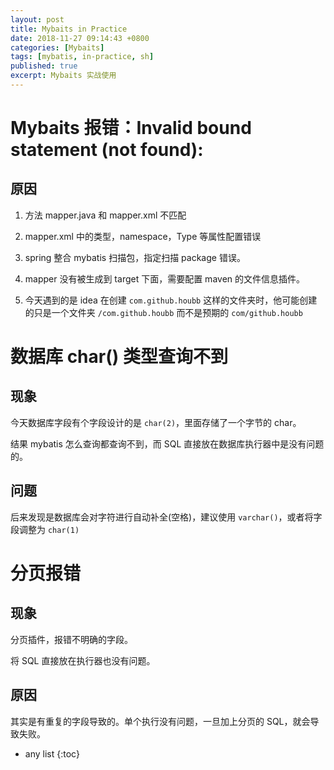 ```yaml
---
layout: post
title: Mybaits in Practice
date: 2018-11-27 09:14:43 +0800
categories: [Mybaits]
tags: [mybatis, in-practice, sh]
published: true
excerpt: Mybaits 实战使用
---
```


# Mybaits 报错：Invalid bound statement (not found): 

## 原因

1. 方法 mapper.java 和 mapper.xml 不匹配

2. mapper.xml 中的类型，namespace，Type 等属性配置错误

3. spring 整合 mybatis 扫描包，指定扫描 package 错误。

4. mapper 没有被生成到 target 下面，需要配置 maven 的文件信息插件。

5. 今天遇到的是 idea 在创建 `com.github.houbb` 这样的文件夹时，他可能创建的只是一个文件夹 `/com.github.houbb` 而不是预期的 `com/github.houbb`

# 数据库 char() 类型查询不到

## 现象

今天数据库字段有个字段设计的是 `char(2)`，里面存储了一个字节的 char。

结果 mybatis 怎么查询都查询不到，而 SQL 直接放在数据库执行器中是没有问题的。

## 问题

后来发现是数据库会对字符进行自动补全(空格)，建议使用 `varchar()`，或者将字段调整为 `char(1)`

# 分页报错

## 现象

分页插件，报错不明确的字段。

将 SQL 直接放在执行器也没有问题。

## 原因

其实是有重复的字段导致的。单个执行没有问题，一旦加上分页的 SQL，就会导致失败。

* any list
{:toc}